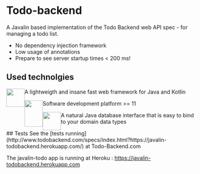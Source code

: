 # Todo-backend
A Javalin based implementation of the Todo Backend web API spec - for managing a todo list.
- No dependency injection framework
- Low usage of annotations
- Prepare to see server startup times < 200 ms!

## Used technolgies
<div style="text-align: left">
    <p>
      <a href="https://javalin.io">
        <img src="https://pbs.twimg.com/profile_images/882996998542118913/rJjwod-l.jpg" style="float: left;" height="48" width="48">
      </a> A lightweigth and insane fast web framework for Java and Kotlin
      <br>
    </p>
    <p>
      <a href="https://www.java.com">
        <img src="https://upload.wikimedia.org/wikipedia/en/thumb/3/30/Java_programming_language_logo.svg/283px-Java_programming_language_logo.svg.png" style="float: left;" height="70" width="48">
      </a> Software development platform >= 11 
    </p>
    <p>
      <a href="http://jdbi.org">
        <img src="https://jdbi.org/images/logo.svg" style="float: left;" height="48" width="48">
      </a> A natural Java database interface that is easy to bind to your domain data types
    </p>
</div>
## Tests
See the [tests running](http://www.todobackend.com/specs/index.html?https://javalin-todobackend.herokuapp.com/) at Todo-Backend.com

The javalin-todo app is running at Heroku : https://javalin-todobackend.herokuapp.com





